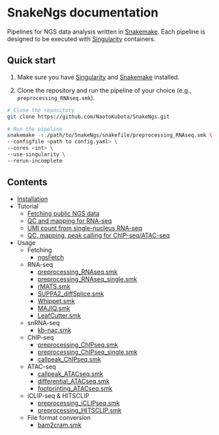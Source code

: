 # SnakeNgs documentation

Pipelines for NGS data analysis written in [Snakemake](https://snakemake.readthedocs.io/en/stable/). Each pipeline is designed to be executed with [Singularity](https://sylabs.io/singularity/) containers.

## Quick start

1. Make sure you have [Singularity](https://sylabs.io/singularity/) and [Snakemake](https://snakemake.readthedocs.io/en/stable/) installed.

2. Clone the repository and run the pipeline of your choice (e.g., `preprocessing_RNAseq.smk`).

``` bash
# Clone the repository
git clone https://github.com/NaotoKubota/SnakeNgs.git

# Run the pipeline
snakemake -s /path/to/SnakeNgs/snakefile/preprocessing_RNAseq.smk \
--configfile <path to config.yaml> \
--cores <int> \
--use-singularity \
--rerun-incomplete
```

## Contents

- [Installation](installation.md)
- Tutorial
    - [Fetching public NGS data](tutorial/Fetching.md)
    - [QC and mapping for RNA-seq](tutorial/RNAseq_preprocessing.md)
    - [UMI count from single-nucleus RNA-seq](tutorial/snRNAseq_count.md)
    - [QC, mapping, peak calling for ChIP-seq/ATAC-seq](tutorial/ChIP-ATAC_preprocessing_callpeak.md)
- Usage
    - Fetching
        - [ngsFetch](usage/ngsFetch.md)
    - RNA-seq
        - [preprocessing_RNAseq.smk](usage/preprocessing_RNAseq.md)
        - [preprocessing_RNAseq_single.smk](usage/preprocessing_RNAseq_single.md)
        - [rMATS.smk](usage/rMATS.md)
        - [SUPPA2_diffSplice.smk](usage/SUPPA2_diffSplice.md)
        - [Whippet.smk](usage/Whippet.md)
        - [MAJIQ.smk](usage/MAJIQ.md)
        - [LeafCutter.smk](usage/LeafCutter.md)
    - snRNA-seq
        - [kb-nac.smk](usage/kb-nac.md)
    - ChIP-seq
        - [preprocessing_ChIPseq.smk](usage/preprocessing_ChIPseq.md)
        - [preprocessing_ChIPseq_single.smk](usage/preprocessing_ChIPseq_single.md)
        - [callpeak_ChIPseq.smk](usage/callpeak_ChIPseq.md)
    - ATAC-seq
        - [callpeak_ATACseq.smk](usage/callpeak_ATACseq.md)
        - [differential_ATACseq.smk](usage/differential_ATACseq.md)
        - [footprinting_ATACseq.smk](usage/footprinting_ATACseq.md)
    - iCLIP-seq & HITSCLIP
        - [preprocessing_iCLIPseq.smk](usage/preprocessing_iCLIPseq.md)
        - [preprocessing_HITSCLIP.smk](usage/preprocessing_HITSCLIP.md)
    - File format conversion
        - [bam2cram.smk](usage/bam2cram.md)
